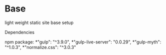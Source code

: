 # Base
light weight static site base setup

Dependencies

npm package:
    *"gulp": "^3.9.0",
    *"gulp-live-server": "0.0.29",
    *"gulp-myth": "^1.0.3",
    *"normalize.css": "^3.0.3"
